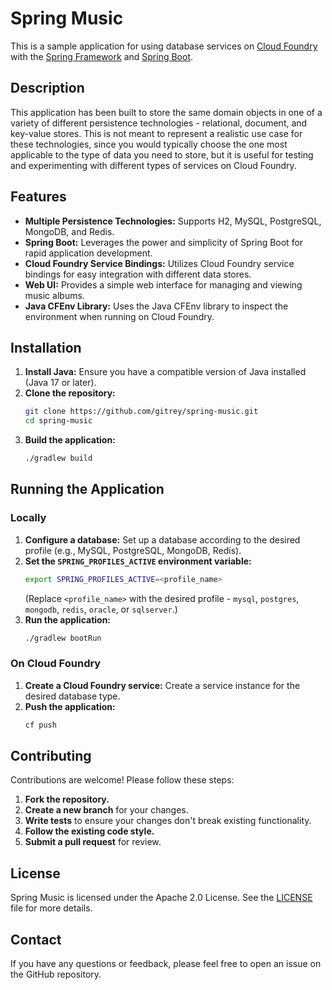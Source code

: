 # Spring Music

This is a sample application for using database services on [Cloud Foundry](http://cloudfoundry.org) with the [Spring Framework](http://spring.io) and [Spring Boot](http://projects.spring.io/spring-boot/).

## Description

This application has been built to store the same domain objects in one of a variety of different persistence technologies - relational, document, and key-value stores. This is not meant to represent a realistic use case for these technologies, since you would typically choose the one most applicable to the type of data you need to store, but it is useful for testing and experimenting with different types of services on Cloud Foundry.

## Features

- **Multiple Persistence Technologies:** Supports H2, MySQL, PostgreSQL, MongoDB, and Redis.
- **Spring Boot:** Leverages the power and simplicity of Spring Boot for rapid application development.
- **Cloud Foundry Service Bindings:** Utilizes Cloud Foundry service bindings for easy integration with different data stores.
- **Web UI:** Provides a simple web interface for managing and viewing music albums.
- **Java CFEnv Library:** Uses the Java CFEnv library to inspect the environment when running on Cloud Foundry.

## Installation

1. **Install Java:** Ensure you have a compatible version of Java installed (Java 17 or later).
2. **Clone the repository:**
   ```bash
   git clone https://github.com/gitrey/spring-music.git
   cd spring-music
   ```
3. **Build the application:**
   ```bash
   ./gradlew build
   ```

## Running the Application

### Locally

1. **Configure a database:**  Set up a database according to the desired profile (e.g., MySQL, PostgreSQL, MongoDB, Redis).
2. **Set the `SPRING_PROFILES_ACTIVE` environment variable:**
   ```bash
   export SPRING_PROFILES_ACTIVE=<profile_name>
   ```
   (Replace `<profile_name>` with the desired profile - `mysql`, `postgres`, `mongodb`, `redis`, `oracle`, or `sqlserver`.)
3. **Run the application:**
   ```bash
   ./gradlew bootRun
   ```

### On Cloud Foundry

1. **Create a Cloud Foundry service:** Create a service instance for the desired database type.
2. **Push the application:**
   ```bash
   cf push
   ```

## Contributing

Contributions are welcome! Please follow these steps:

1. **Fork the repository.**
2. **Create a new branch** for your changes.
3. **Write tests** to ensure your changes don't break existing functionality.
4. **Follow the existing code style.**
5. **Submit a pull request** for review.

## License

Spring Music is licensed under the Apache 2.0 License. See the [LICENSE](LICENSE) file for more details.

## Contact

If you have any questions or feedback, please feel free to open an issue on the GitHub repository.

